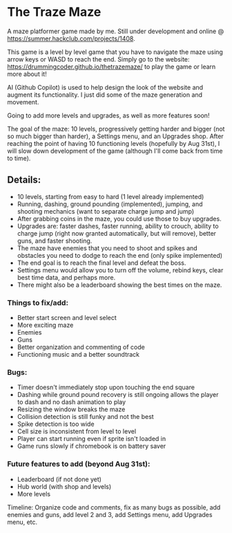 # The Traze Maze

A maze platformer game made by me. Still under development and online @ https://summer.hackclub.com/projects/1408.

This game is a level by level game that you have to navigate the maze using arrow keys or WASD to reach the end. 
Simply go to the website: https://drummingcoder.github.io/thetrazemaze/ to play the game or learn more about it!

AI (Github Copilot) is used to help design the look of the website and augment its functionality. I just did some of
the maze generation and movement.

Going to add more levels and upgrades, as well as more features soon!

The goal of the maze: 10 levels, progressively getting harder and bigger (not so much bigger than harder), a 
Settings menu, and an Upgrades shop. After reaching the point of having 10 functioning levels (hopefully by Aug 31st), I will slow down
development of the game (although I'll come back from time to time). 

## Details:
- 10 levels, starting from easy to hard (1 level already implemented)
- Running, dashing, ground pounding (implemented), jumping, and shooting mechanics (want to separate charge jump and jump)
- After grabbing coins in the maze, you could use those to buy upgrades.
- Upgrades are: faster dashes, faster running, ability to crouch, ability to charge jump (right now granted automatically, but will
remove), better guns, and faster shooting.
- The maze have enemies that you need to shoot and spikes and obstacles you need to dodge to reach the end (only spike implemented)
- The end goal is to reach the final level and defeat the boss.
- Settings menu would allow you to turn off the volume, rebind keys, clear best time data, and perhaps more.
- There might also be a leaderboard showing the best times on the maze.

### Things to fix/add:
- Better start screen and level select
- More exciting maze
- Enemies
- Guns
- Better organization and commenting of code
- Functioning music and a better soundtrack

### Bugs:
- Timer doesn't immediately stop upon touching the end square
- Dashing while ground pound recovery is still ongoing allows the player to dash and no dash animation to play
- Resizing the window breaks the maze
- Collision detection is still funky and not the best
- Spike detection is too wide
- Cell size is inconsistent from level to level
- Player can start running even if sprite isn't loaded in
- Game runs slowly if chromebook is on battery saver

### Future features to add (beyond Aug 31st):
- Leaderboard (if not done yet)
- Hub world (with shop and levels)
- More levels

Timeline:
Organize code and comments, fix as many bugs as possible, add enemies and guns, add level 2 and 3, add Settings menu, add Upgrades menu, etc.
